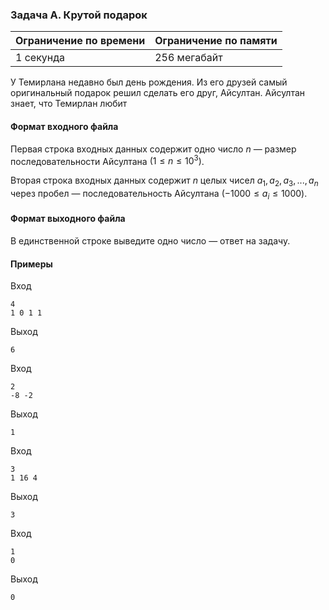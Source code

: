 

### Задача A. Крутой подарок

| Ограничение по времени      | Ограничение по памяти         |
|:----------------------------|:------------------------------|
|1 секунда|256 мегабайт|

У Темирлана недавно был день рождения. Из его друзей самый оригинальный подарок решил сделать его друг, Айсултан. Айсултан знает, что Темирлан любит

#### Формат входного файла

Первая строка входных данных содержит одно число $n$ — размер последовательности Айсултана $(1 \le n \le 10^3)$.


Вторая строка входных данных содержит $n$ целых чисел $a_1, a_2, a_3, ..., a_n$ через пробел — последовательность Айсултана $(-1000 \le a_i \le 1000)$.


#### Формат выходного файла

В единственной строке выведите одно число — ответ на задачу.

#### Примеры

Вход
```
4
1 0 1 1
```

Выход
```
6
```
Вход
```
2
-8 -2
```

Выход
```
1
```
Вход
```
3
1 16 4
```

Выход
```
3
```
Вход
```
1
0
```

Выход
```
0
```
